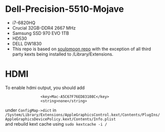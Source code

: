 # Dell-Precision-5510-Mojave
* i7-6820HQ  
* Crucial 32GB-DDR4 2667 MHz 
* Samsung SSD 970 EVO 1TB
* HD530 
* DELL DW1830  
* This repo is based on [soulomoon repo](https://github.com/soulomoon/Dell-Precision-5510-OSX) with the exception of all third party kexts being installed to /Library/Extensions.

# HDMI
To enable hdmi output, you should add   
```
				<key>Mac-A5C67F76ED83108C</key>
				<string>none</string>
```  
under `ConfigMap->dict` in `/System/Library/Extensions/AppleGraphicsControl.kext/Contents/PlugIns/AppleGraphicsDevicePolicy.kext/Contents/Info.plist`  
and rebuild kext cache using 
`sudo kextcache -i /`  
